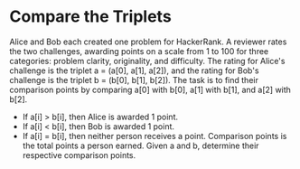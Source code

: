 # Compare the Triplets
Alice and Bob each created one problem for HackerRank. 
A reviewer rates the two challenges, awarding points on a scale from 1 to 100 for three categories: problem clarity, originality, and difficulty.
The rating for Alice's challenge is the triplet a = (a[0], a[1], a[2]), and the rating for Bob's challenge is the triplet b = (b[0], b[1], b[2]).
The task is to find their comparison points by comparing a[0] with b[0], a[1] with b[1], and a[2] with b[2].
- If a[i] > b[i], then Alice is awarded 1 point.
- If a[i] < b[i], then Bob is awarded 1 point.
- If a[i] = b[i], then neither person receives a point.
Comparison points is the total points a person earned.
Given a and b, determine their respective comparison points.
